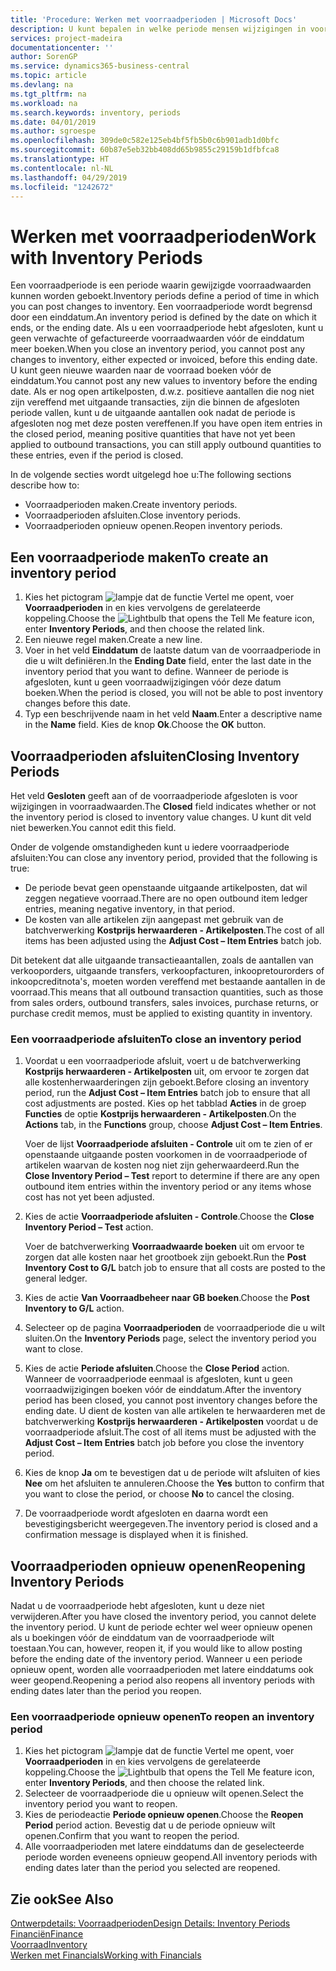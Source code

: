 ```yaml
---
title: 'Procedure: Werken met voorraadperioden | Microsoft Docs'
description: U kunt bepalen in welke periode mensen wijzigingen in voorraad kunnen boeken door voorraadperioden te definiëren.
services: project-madeira
documentationcenter: ''
author: SorenGP
ms.service: dynamics365-business-central
ms.topic: article
ms.devlang: na
ms.tgt_pltfrm: na
ms.workload: na
ms.search.keywords: inventory, periods
ms.date: 04/01/2019
ms.author: sgroespe
ms.openlocfilehash: 309de0c582e125eb4bf5fb5b0c6b901adb1d0bfc
ms.sourcegitcommit: 60b87e5eb32bb408dd65b9855c29159b1dfbfca8
ms.translationtype: HT
ms.contentlocale: nl-NL
ms.lasthandoff: 04/29/2019
ms.locfileid: "1242672"
---
```

# <a name="work-with-inventory-periods"></a><span data-ttu-id="1d106-103">Werken met voorraadperioden</span><span class="sxs-lookup"><span data-stu-id="1d106-103">Work with Inventory Periods</span></span>
<span data-ttu-id="1d106-104">Een voorraadperiode is een periode waarin gewijzigde voorraadwaarden kunnen worden geboekt.</span><span class="sxs-lookup"><span data-stu-id="1d106-104">Inventory periods define a period of time in which you can post changes to inventory.</span></span> <span data-ttu-id="1d106-105">Een voorraadperiode wordt begrensd door een einddatum.</span><span class="sxs-lookup"><span data-stu-id="1d106-105">An inventory period is defined by the date on which it ends, or the ending date.</span></span> <span data-ttu-id="1d106-106">Als u een voorraadperiode hebt afgesloten, kunt u geen verwachte of gefactureerde voorraadwaarden vóór de einddatum meer boeken.</span><span class="sxs-lookup"><span data-stu-id="1d106-106">When you close an inventory period, you cannot post any changes to inventory, either expected or invoiced, before this ending date.</span></span> <span data-ttu-id="1d106-107">U kunt geen nieuwe waarden naar de voorraad boeken vóór de einddatum.</span><span class="sxs-lookup"><span data-stu-id="1d106-107">You cannot post any new values to inventory before the ending date.</span></span> <span data-ttu-id="1d106-108">Als er nog open artikelposten, d.w.z. positieve aantallen die nog niet zijn vereffend met uitgaande transacties, zijn die binnen de afgesloten periode vallen, kunt u de uitgaande aantallen ook nadat de periode is afgesloten nog met deze posten vereffenen.</span><span class="sxs-lookup"><span data-stu-id="1d106-108">If you have open item entries in the closed period, meaning positive quantities that have not yet been applied to outbound transactions, you can still apply outbound quantities to these entries, even if the period is closed.</span></span>  

<span data-ttu-id="1d106-109">In de volgende secties wordt uitgelegd hoe u:</span><span class="sxs-lookup"><span data-stu-id="1d106-109">The following sections describe how to:</span></span>  

* <span data-ttu-id="1d106-110">Voorraadperioden maken.</span><span class="sxs-lookup"><span data-stu-id="1d106-110">Create inventory periods.</span></span>  
* <span data-ttu-id="1d106-111">Voorraadperioden afsluiten.</span><span class="sxs-lookup"><span data-stu-id="1d106-111">Close inventory periods.</span></span>  
* <span data-ttu-id="1d106-112">Voorraadperioden opnieuw openen.</span><span class="sxs-lookup"><span data-stu-id="1d106-112">Reopen inventory periods.</span></span>  

## <a name="to-create-an-inventory-period"></a><span data-ttu-id="1d106-113">Een voorraadperiode maken</span><span class="sxs-lookup"><span data-stu-id="1d106-113">To create an inventory period</span></span>  
1. <span data-ttu-id="1d106-114">Kies het pictogram ![lampje dat de functie Vertel me opent](media/ui-search/search_small.png "Vertel me wat u wilt doen"), voer **Voorraadperioden** in en kies vervolgens de gerelateerde koppeling.</span><span class="sxs-lookup"><span data-stu-id="1d106-114">Choose the ![Lightbulb that opens the Tell Me feature](media/ui-search/search_small.png "Tell me what you want to do") icon, enter **Inventory Periods**, and then choose the related link.</span></span>  
2. <span data-ttu-id="1d106-115">Een nieuwe regel maken.</span><span class="sxs-lookup"><span data-stu-id="1d106-115">Create a new line.</span></span>  
3. <span data-ttu-id="1d106-116">Voer in het veld **Einddatum** de laatste datum van de voorraadperiode in die u wilt definiëren.</span><span class="sxs-lookup"><span data-stu-id="1d106-116">In the **Ending Date** field, enter the last date in the inventory period that you want to define.</span></span> <span data-ttu-id="1d106-117">Wanneer de periode is afgesloten, kunt u geen voorraadwijzigingen vóór deze datum boeken.</span><span class="sxs-lookup"><span data-stu-id="1d106-117">When the period is closed, you will not be able to post inventory changes before this date.</span></span>  
4. <span data-ttu-id="1d106-118">Typ een beschrijvende naam in het veld **Naam**.</span><span class="sxs-lookup"><span data-stu-id="1d106-118">Enter a descriptive name in the **Name** field.</span></span> <span data-ttu-id="1d106-119">Kies de knop **Ok**.</span><span class="sxs-lookup"><span data-stu-id="1d106-119">Choose the **OK** button.</span></span>  

## <a name="closing-inventory-periods"></a><span data-ttu-id="1d106-120">Voorraadperioden afsluiten</span><span class="sxs-lookup"><span data-stu-id="1d106-120">Closing Inventory Periods</span></span>  
<span data-ttu-id="1d106-121">Het veld **Gesloten** geeft aan of de voorraadperiode afgesloten is voor wijzigingen in voorraadwaarden.</span><span class="sxs-lookup"><span data-stu-id="1d106-121">The **Closed** field indicates whether or not the inventory period is closed to inventory value changes.</span></span> <span data-ttu-id="1d106-122">U kunt dit veld niet bewerken.</span><span class="sxs-lookup"><span data-stu-id="1d106-122">You cannot edit this field.</span></span>  

<span data-ttu-id="1d106-123">Onder de volgende omstandigheden kunt u iedere voorraadperiode afsluiten:</span><span class="sxs-lookup"><span data-stu-id="1d106-123">You can close any inventory period, provided that the following is true:</span></span>  

* <span data-ttu-id="1d106-124">De periode bevat geen openstaande uitgaande artikelposten, dat wil zeggen negatieve voorraad.</span><span class="sxs-lookup"><span data-stu-id="1d106-124">There are no open outbound item ledger entries, meaning negative inventory, in that period.</span></span>  
* <span data-ttu-id="1d106-125">De kosten van alle artikelen zijn aangepast met gebruik van de batchverwerking **Kostprijs herwaarderen - Artikelposten**.</span><span class="sxs-lookup"><span data-stu-id="1d106-125">The cost of all items has been adjusted using the **Adjust Cost – Item Entries** batch job.</span></span>  

<span data-ttu-id="1d106-126">Dit betekent dat alle uitgaande transactieaantallen, zoals de aantallen van verkooporders, uitgaande transfers, verkoopfacturen, inkoopretourorders of inkoopcreditnota's, moeten worden vereffend met bestaande aantallen in de voorraad.</span><span class="sxs-lookup"><span data-stu-id="1d106-126">This means that all outbound transaction quantities, such as those from sales orders, outbound transfers, sales invoices, purchase returns, or purchase credit memos, must be applied to existing quantity in inventory.</span></span>  

### <a name="to-close-an-inventory-period"></a><span data-ttu-id="1d106-127">Een voorraadperiode afsluiten</span><span class="sxs-lookup"><span data-stu-id="1d106-127">To close an inventory period</span></span>  
1. <span data-ttu-id="1d106-128">Voordat u een voorraadperiode afsluit, voert u de batchverwerking **Kostprijs herwaarderen - Artikelposten** uit, om ervoor te zorgen dat alle kostenherwaarderingen zijn geboekt.</span><span class="sxs-lookup"><span data-stu-id="1d106-128">Before closing an inventory period, run the **Adjust Cost – Item Entries** batch job to ensure that all cost adjustments are posted.</span></span> <span data-ttu-id="1d106-129">Kies op het tabblad **Acties** in de groep **Functies** de optie **Kostprijs herwaarderen - Artikelposten**.</span><span class="sxs-lookup"><span data-stu-id="1d106-129">On the **Actions** tab, in the **Functions** group, choose **Adjust Cost – Item Entries**.</span></span>  

     <span data-ttu-id="1d106-130">Voer de lijst **Voorraadperiode afsluiten - Controle** uit om te zien of er openstaande uitgaande posten voorkomen in de voorraadperiode of artikelen waarvan de kosten nog niet zijn geherwaardeerd.</span><span class="sxs-lookup"><span data-stu-id="1d106-130">Run the **Close Inventory Period – Test** report to determine if there are any open outbound item entries within the inventory period or any items whose cost has not yet been adjusted.</span></span>  
2. <span data-ttu-id="1d106-131">Kies de actie **Voorraadperiode afsluiten - Controle**.</span><span class="sxs-lookup"><span data-stu-id="1d106-131">Choose the **Close Inventory Period – Test** action.</span></span>  

     <span data-ttu-id="1d106-132">Voer de batchverwerking **Voorraadwaarde boeken** uit om ervoor te zorgen dat alle kosten naar het grootboek zijn geboekt.</span><span class="sxs-lookup"><span data-stu-id="1d106-132">Run the **Post Inventory Cost to G/L** batch job to ensure that all costs are posted to the general ledger.</span></span>  
3. <span data-ttu-id="1d106-133">Kies de actie **Van Voorraadbeheer naar GB boeken**.</span><span class="sxs-lookup"><span data-stu-id="1d106-133">Choose the **Post Inventory to G/L** action.</span></span>  
4. <span data-ttu-id="1d106-134">Selecteer op de pagina **Voorraadperioden** de voorraadperiode die u wilt sluiten.</span><span class="sxs-lookup"><span data-stu-id="1d106-134">On the **Inventory Periods** page, select the inventory period you want to close.</span></span>  
5. <span data-ttu-id="1d106-135">Kies de actie **Periode afsluiten**.</span><span class="sxs-lookup"><span data-stu-id="1d106-135">Choose the **Close Period** action.</span></span> <span data-ttu-id="1d106-136">Wanneer de voorraadperiode eenmaal is afgesloten, kunt u geen voorraadwijzigingen boeken vóór de einddatum.</span><span class="sxs-lookup"><span data-stu-id="1d106-136">After the inventory period has been closed, you cannot post inventory changes before the ending date.</span></span> <span data-ttu-id="1d106-137">U dient de kosten van alle artikelen te herwaarderen met de batchverwerking **Kostprijs herwaarderen - Artikelposten** voordat u de voorraadperiode afsluit.</span><span class="sxs-lookup"><span data-stu-id="1d106-137">The cost of all items must be adjusted with the **Adjust Cost – Item Entries** batch job before you close the inventory period.</span></span>  
6. <span data-ttu-id="1d106-138">Kies de knop **Ja** om te bevestigen dat u de periode wilt afsluiten of kies **Nee** om het afsluiten te annuleren.</span><span class="sxs-lookup"><span data-stu-id="1d106-138">Choose the **Yes** button to confirm that you want to close the period, or choose **No** to cancel the closing.</span></span>  
7. <span data-ttu-id="1d106-139">De voorraadperiode wordt afgesloten en daarna wordt een bevestigingsbericht weergegeven.</span><span class="sxs-lookup"><span data-stu-id="1d106-139">The inventory period is closed and a confirmation message is displayed when it is finished.</span></span>  

## <a name="reopening-inventory-periods"></a><span data-ttu-id="1d106-140">Voorraadperioden opnieuw openen</span><span class="sxs-lookup"><span data-stu-id="1d106-140">Reopening Inventory Periods</span></span>  
<span data-ttu-id="1d106-141">Nadat u de voorraadperiode hebt afgesloten, kunt u deze niet verwijderen.</span><span class="sxs-lookup"><span data-stu-id="1d106-141">After you have closed the inventory period, you cannot delete the inventory period.</span></span> <span data-ttu-id="1d106-142">U kunt de periode echter wel weer opnieuw openen als u boekingen vóór de einddatum van de voorraadperiode wilt toestaan.</span><span class="sxs-lookup"><span data-stu-id="1d106-142">You can, however, reopen it, if you would like to allow posting before the ending date of the inventory period.</span></span> <span data-ttu-id="1d106-143">Wanneer u een periode opnieuw opent, worden alle voorraadperioden met latere einddatums ook weer geopend.</span><span class="sxs-lookup"><span data-stu-id="1d106-143">Reopening a period also reopens all inventory periods with ending dates later than the period you reopen.</span></span>  

### <a name="to-reopen-an-inventory-period"></a><span data-ttu-id="1d106-144">Een voorraadperiode opnieuw openen</span><span class="sxs-lookup"><span data-stu-id="1d106-144">To reopen an inventory period</span></span>  
1. <span data-ttu-id="1d106-145">Kies het pictogram ![lampje dat de functie Vertel me opent](media/ui-search/search_small.png "Vertel me wat u wilt doen"), voer **Voorraadperioden** in en kies vervolgens de gerelateerde koppeling.</span><span class="sxs-lookup"><span data-stu-id="1d106-145">Choose the ![Lightbulb that opens the Tell Me feature](media/ui-search/search_small.png "Tell me what you want to do") icon, enter **Inventory Periods**, and then choose the related link.</span></span>  
2. <span data-ttu-id="1d106-146">Selecteer de voorraadperiode die u opnieuw wilt openen.</span><span class="sxs-lookup"><span data-stu-id="1d106-146">Select the inventory period you want to reopen.</span></span>  
3. <span data-ttu-id="1d106-147">Kies de periodeactie **Periode opnieuw openen**.</span><span class="sxs-lookup"><span data-stu-id="1d106-147">Choose the **Reopen Period** period action.</span></span> <span data-ttu-id="1d106-148">Bevestig dat u de periode opnieuw wilt openen.</span><span class="sxs-lookup"><span data-stu-id="1d106-148">Confirm that you want to reopen the period.</span></span>  
4. <span data-ttu-id="1d106-149">Alle voorraadperioden met latere einddatums dan de geselecteerde periode worden eveneens opnieuw geopend.</span><span class="sxs-lookup"><span data-stu-id="1d106-149">All inventory periods with ending dates later than the period you selected are reopened.</span></span>  

## <a name="see-also"></a><span data-ttu-id="1d106-150">Zie ook</span><span class="sxs-lookup"><span data-stu-id="1d106-150">See Also</span></span>  
[<span data-ttu-id="1d106-151">Ontwerpdetails: Voorraadperioden</span><span class="sxs-lookup"><span data-stu-id="1d106-151">Design Details: Inventory Periods</span></span>](design-details-inventory-periods.md)  
[<span data-ttu-id="1d106-152">Financiën</span><span class="sxs-lookup"><span data-stu-id="1d106-152">Finance</span></span>](finance.md)  
[<span data-ttu-id="1d106-153">Voorraad</span><span class="sxs-lookup"><span data-stu-id="1d106-153">Inventory</span></span>](inventory-manage-inventory.md)  
[<span data-ttu-id="1d106-154">Werken met Financials</span><span class="sxs-lookup"><span data-stu-id="1d106-154">Working with Financials</span></span>](ui-work-product.md)
